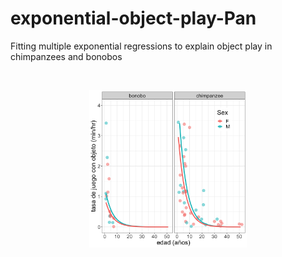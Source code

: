 # exponential-object-play-Pan
Fitting multiple exponential regressions to explain object play in chimpanzees and bonobos

<p align="center">
<img src="https://external-content.duckduckgo.com/iu/?u=https%3A%2F%2Ftse4.mm.bing.net%2Fth%3Fid%3DOIP.5X-cAj6RcziASctDkmsI0QHaDn%26pid%3DApi&f=1![irudia.png](attachment:irudia.png)" width="50%" alt="" class="center" align="middle" alt="howler adult monkeys playing">
</center>
<p>  

<p align="center">
<img src="regression figure.png" width="50%" alt="" class="center" align="middle" alt="howler adult monkeys playing">
</center>
<p>  
